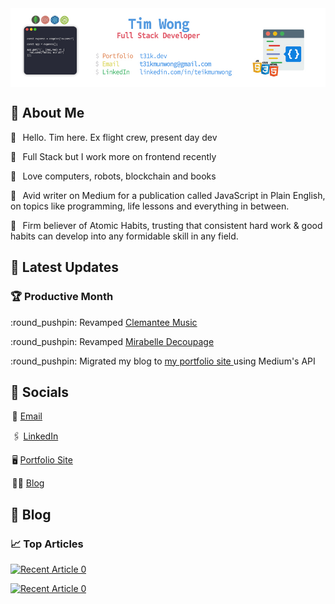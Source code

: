 <img align="center" src="https://raw.githubusercontent.com/T31K/T31K/master/BG%20linkedin%20NEW.jpg"/>   

## 🤙 About Me 
<p>🚀⠀Hello. Tim here. Ex flight crew, present day dev </p> 
<p>🚀⠀Full Stack but I work more on frontend recently </p>
<p>🚀⠀Love computers, robots, blockchain and books</p>
<p>🚀⠀Avid writer on Medium for a publication called JavaScript in Plain English, on topics like programming, life lessons and everything in between. </p>
<p>🚀⠀Firm believer of Atomic Habits, trusting that consistent hard work & good habits can develop into any formidable skill in any field. </p>

## :star2: Latest Updates
### 🏆 Productive Month 
<p> :round_pushpin: Revamped <a href="https://clemanteemusic.com/">Clemantee Music </a> </p>
<p> :round_pushpin: Revamped <a href="https://mirabelledecoupage.com/">Mirabelle Decoupage </a> </p>
<p> :round_pushpin: Migrated my blog to <a href="https://t31k.dev/blog"> my portfolio site </a> using Medium's API </p>

## :key: Socials
<p>  📧 <a href="mailto:t31kmunwong@gmail.com">Email</a></p>
<p>  🖇 <a href="https://linkedin.com/in/teikmunwong">LinkedIn</a></p>
<p>  🖥 <a href="https://t31k.dev">Portfolio Site</a></p>
<p>  ✍🏻 <a href="https://t31k.dev/blog">Blog</a></p>

## 📖 Blog
### 📈 Top Articles 
<a target="_blank" href="https://github-readme-medium-recent-article.vercel.app/medium/@t31k/8"><img src="https://github-readme-medium-recent-article.vercel.app/medium/@t31k/9" alt="Recent Article 0">
  
<a target="_blank" href="https://github-readme-medium-recent-article.vercel.app/medium/@t31k/0"><img src="https://github-readme-medium-recent-article.vercel.app/medium/@t31k/1" alt="Recent Article 0">
